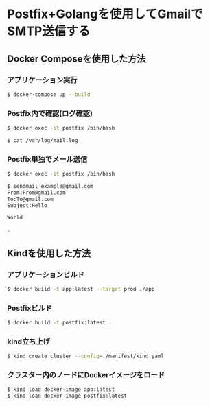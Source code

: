 # Postfix+Golangを使用してGmailでSMTP送信する

## Docker Composeを使用した方法

### アプリケーション実行
```bash
$ docker-compose up --build
```

### Postfix内で確認(ログ確認)
```bash
$ docker exec -it postfix /bin/bash

$ cat /var/log/mail.log
```

### Postfix単独でメール送信
```bash
$ docker exec -it postfix /bin/bash

$ sendmail example@gmail.com
From:From@gmail.com
To:To@gmail.com
Subject:Hello

World

.
```

## Kindを使用した方法

### アプリケーションビルド
```bash
$ docker build -t app:latest --target prod ./app
```

### Postfixビルド
```bash
$ docker build -t postfix:latest .
```

### kind立ち上げ
```bash
$ kind create cluster --config=./manifest/kind.yaml
```


### クラスター内のノードにDockerイメージをロード
```bash
$ kind load docker-image app:latest
$ kind load docker-image postfix:latest
```
